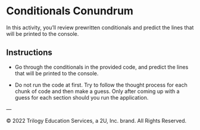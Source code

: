 # Conditionals Conundrum

In this activity, you’ll review prewritten conditionals and predict the lines that will be printed to the console.

## Instructions

* Go through the conditionals in the provided code, and predict the lines that will be printed to the console.

* Do not run the code at first. Try to follow the thought process for each chunk of code and then make a guess. Only after coming up with a guess for each section should you run the application.

—

© 2022 Trilogy Education Services, a 2U, Inc. brand. All Rights Reserved.
